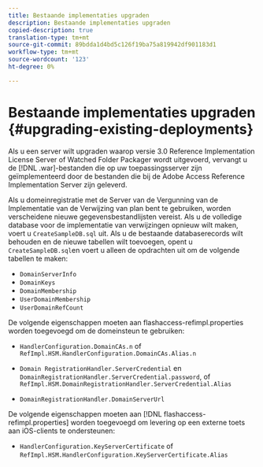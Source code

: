 ```yaml
---
title: Bestaande implementaties upgraden
description: Bestaande implementaties upgraden
copied-description: true
translation-type: tm+mt
source-git-commit: 89bdda1d4bd5c126f19ba75a819942df901183d1
workflow-type: tm+mt
source-wordcount: '123'
ht-degree: 0%

---
```



# Bestaande implementaties upgraden {#upgrading-existing-deployments}

Als u een server wilt upgraden waarop versie 3.0 Reference Implementation License Server of Watched Folder Packager wordt uitgevoerd, vervangt u de [!DNL .war]-bestanden die op uw toepassingsserver zijn geïmplementeerd door de bestanden die bij de Adobe Access Reference Implementation Server zijn geleverd.

Als u domeinregistratie met de Server van de Vergunning van de Implementatie van de Verwijzing van plan bent te gebruiken, worden verscheidene nieuwe gegevensbestandlijsten vereist. Als u de volledige database voor de implementatie van verwijzingen opnieuw wilt maken, voert u `CreateSampleDB.sql` uit. Als u de bestaande databaserecords wilt behouden en de nieuwe tabellen wilt toevoegen, opent u `CreateSampleDB.sql`en voert u alleen de opdrachten uit om de volgende tabellen te maken:

* `DomainServerInfo`
* `DomainKeys`
* `DomainMembership`
* `UserDomainMembership`
* `UserDomainRefCount`

De volgende eigenschappen moeten aan flashaccess-refimpl.properties worden toegevoegd om de domeinsteun te gebruiken:

* `HandlerConfiguration.DomainCAs.n` of  `RefImpl.HSM.HandlerConfiguration.DomainCAs.Alias.n`

* `Domain RegistrationHandler.ServerCredential` en  `DomainRegistrationHandler.ServerCredential.password`, of  `RefImpl.HSM.DomainRegistrationHandler.ServerCredential.Alias`

* `DomainRegistrationHandler.DomainServerUrl`

De volgende eigenschappen moeten aan [!DNL flashaccess-refimpl.properties] worden toegevoegd om levering op een externe toets aan iOS-clients te ondersteunen:

* `HandlerConfiguration.KeyServerCertificate` of  `RefImpl.HSM.HandlerConfiguration.KeyServerCertificate.Alias`

